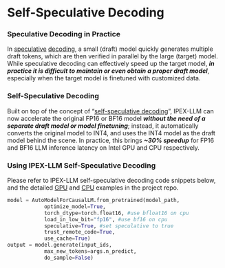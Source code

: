 # Self-Speculative Decoding

### Speculative Decoding in Practice
In [speculative](https://arxiv.org/abs/2302.01318) [decoding](https://arxiv.org/abs/2211.17192), a small (draft) model quickly generates multiple draft tokens, which are then verified in parallel by the large (target) model. While speculative decoding can effectively speed up the target model, ***in practice it is difficult to maintain or even obtain a proper draft model***, especially when the target model is finetuned with customized data.

### Self-Speculative Decoding
Built on top of the concept of “[self-speculative decoding](https://arxiv.org/abs/2309.08168)”, IPEX-LLM can now accelerate the original FP16 or BF16 model ***without the need of a separate draft model or model finetuning***; instead, it automatically converts the original model to INT4, and uses the INT4 model as the draft model behind the scene. In practice, this brings ***~30% speedup*** for FP16 and BF16 LLM inference latency on Intel GPU and CPU respectively.

### Using IPEX-LLM Self-Speculative Decoding
Please refer to IPEX-LLM self-speculative decoding code snippets below, and the detailed [GPU](https://github.com/intel-analytics/ipex-llm/tree/main/python/llm/example/GPU/Speculative-Decoding) and [CPU](https://github.com/intel-analytics/ipex-llm/tree/main/python/llm/example/CPU/Speculative-Decoding) examples in the project repo.

```python 
model = AutoModelForCausalLM.from_pretrained(model_path,
            optimize_model=True,
            torch_dtype=torch.float16, #use bfloat16 on cpu
            load_in_low_bit="fp16", #use bf16 on cpu
            speculative=True, #set speculative to true
            trust_remote_code=True,
            use_cache=True)
output = model.generate(input_ids,
            max_new_tokens=args.n_predict,
            do_sample=False)
```